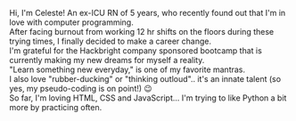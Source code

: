 Hi, I'm Celeste! An ex-ICU RN of 5 years, who recently found out that I'm in love with computer programming. <br>
After facing burnout from working 12 hr shifts on the floors during these trying times, I finally decided to make a career change. <br>
I'm grateful for the Hackbright company sponsored bootcamp that is currently making my new dreams for myself a reality. <br>
"Learn something new everyday," is one of my favorite mantras. <br>
I also love "rubber-ducking" or "thinking outloud".. it's an innate talent (so yes, my pseudo-coding is on point!) 😉 <br>
So far, I'm loving HTML, CSS and JavaScript... I'm trying to like Python a bit more by practicing often. 